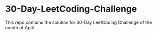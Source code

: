 # 30-Day-LeetCoding-Challenge
This repo contains the solution for 30-Day LeetCoding Challenge of the month of April
